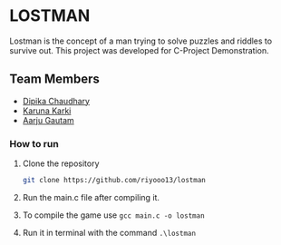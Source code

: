 # LOSTMAN

Lostman is the concept of a man trying to solve puzzles and riddles to survive out.
This project was developed for C-Project Demonstration.

## Team Members

- [Dipika Chaudhary](https://github.com/riyooo13)
- [Karuna Karki](https://github.com/karunabott)
- [Aarju Gautam](https://github.com/Gitsaarju)

### How to run
1. Clone the repository

   ```bash
   git clone https://github.com/riyooo13/lostman
   ```

2. Run the main.c file after compiling it.
3. To compile the game use `gcc main.c -o lostman`
4. Run it in terminal with the command `.\lostman`
